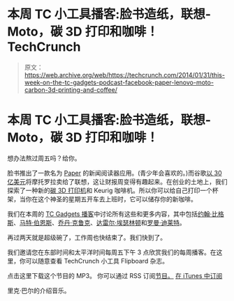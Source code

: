 # 本周 TC 小工具播客:脸书造纸，联想-Moto，碳 3D 打印和咖啡！TechCrunch

> 原文：<https://web.archive.org/web/https://techcrunch.com/2014/01/31/this-week-on-the-tc-gadgets-podcast-facebook-paper-lenovo-moto-carbon-3d-printing-and-coffee/>

# 本周 TC 小工具播客:脸书造纸，联想-Moto，碳 3D 打印和咖啡！

想办法熬过周五吗？给你。

脸书推出了一款名为 [Paper](https://web.archive.org/web/20221006134547/https://beta.techcrunch.com/2014/01/30/facebook-paper/) 的新闻阅读器应用。(青少年会喜欢的。)而谷歌[以 30 亿美元](https://web.archive.org/web/20221006134547/https://beta.techcrunch.com/2014/01/29/lenovo-to-buy-motorola-mobility-from-google/)将摩托罗拉卖给了联想，这让财报周变得有趣起来。在创业的土地上，我们探索了一种新的[碳 3D 打印机](https://web.archive.org/web/20221006134547/https://beta.techcrunch.com/2014/01/28/3d-printing-goes-carbon-fiber/)和 Keurig 咖啡机。所以你可以给自己打印一个杯架，当你在这个神圣的星期五开车去上班时，它可以储存你的新咖啡。

我们在本周的 [TC Gadgets 播客](https://web.archive.org/web/20221006134547/https://beta.techcrunch.com/tag/gadgets-podcast/)中讨论所有这些和更多内容，其中包括[约翰·比格斯](https://web.archive.org/web/20221006134547/https://twitter.com/johnbiggs)、[马特·伯恩斯](https://web.archive.org/web/20221006134547/https://twitter.com/mjburnsy)、[乔丹·克鲁克](https://web.archive.org/web/20221006134547/https://twitter.com/jordanrcrook)、[达雷尔·埃瑟林顿](https://web.archive.org/web/20221006134547/https://twitter.com/drizzled)和[罗曼·迪莱特](https://web.archive.org/web/20221006134547/https://twitter.com/romaindillet)。

再过两天就是超级碗了，工作周也快结束了。我们快到了。

我们邀请您在东部时间和太平洋时间每周五下午 3 点欣赏我们的每周播客。在这里，你可以随意查看 TechCrunch 小工具 Flipboard 杂志。

点击这里下载这个节目的 MP3。
你可以通过 RSS 订阅[节目。](https://web.archive.org/web/20221006134547/http://feeds.feedburner.com/TCGadgetsPodcast) [在 iTunes 中订阅](https://web.archive.org/web/20221006134547/https://itunes.apple.com/us/podcast/techcrunch-gadgets-podcast/id626546350?mt=2)

里克·巴尔的介绍音乐。